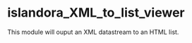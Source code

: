 islandora_XML_to_list_viewer
============================

This module will ouput an XML datastream to an HTML list.